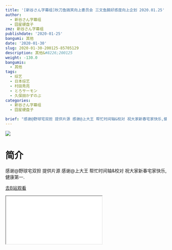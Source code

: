 ```yaml
---
title: '[新谷さん字幕组]秋刀鱼搞笑向上委员会 三文鱼腩好感度向上企划 2020.01.25'
author:
  - 新谷さん字幕组
  - 囧星硬盘子
zmz: 新谷さん字幕组
publishdate: '2020-01-25'
bangumi: 其他
date: '2020-01-30'
slug: 2020-01-30-200125-85705129
description: 其他&#8226;200125
weight: -130.0
bangumis:
  - 其他
tags:
  - 综艺
  - 日本综艺
  - 村田秀亮
  - とろサーモン
  - 久保田かずのぶ
categories:
  - 新谷さん字幕组
  - 囧星硬盘子

brief: "感谢@野球宅双担 提供片源 感谢@上大王 帮忙时间轴&校对 祝大家新春宅家快乐,健康第一."
---
```

![](https://raw.githubusercontent.com/tcgriffith/owaraisite/master/static/tmpimg/fc915edb1bd24b3c7f5a9b2379411c7341415928.jpg.480.jpg)
# 简介  
感谢@野球宅双担 提供片源
感谢@上大王 帮忙时间轴&校对
祝大家新春宅家快乐,健康第一.  

[去B站观看](https://www.bilibili.com/video/av85705129/)
<div class ="resp-container"><iframe class="testiframe" src="//player.bilibili.com/player.html?aid=85705129"", scrolling="no", allowfullscreen="true" > </iframe></div> 
